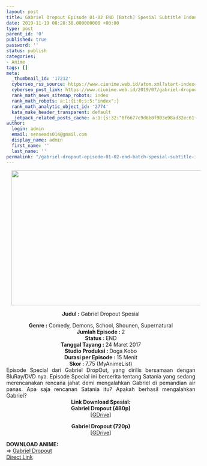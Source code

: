 ```yaml
---
layout: post
title: Gabriel Dropout Episode 01-02 END [Batch] Spesial Subtitle Indonesia
date: 2019-11-19 08:28:38.000000000 +00:00
type: post
parent_id: '0'
published: true
password: ''
status: publish
categories:
- Anime
tags: []
meta:
  _thumbnail_id: '17212'
  cyberseo_rss_source: https://www.ciunime.web.id/atom.xml?start-index=2701&max-results=150
  cyberseo_post_link: https://www.ciunime.web.id/2019/07/gabriel-dropout-episode-01-02-end-batch.html
  rank_math_news_sitemap_robots: index
  rank_math_robots: a:1:{i:0;s:5:"index";}
  rank_math_analytic_object_id: '2774'
  kata_make_header_transparent: default
  _jetpack_related_posts_cache: a:1:{s:32:"8f6677c9d6b0f903e98ad32ec61f8deb";a:2:{s:7:"expires";i:1656560122;s:7:"payload";a:0:{}}}
author:
  login: admin
  email: senseads014@gmail.com
  display_name: admin
  first_name: ''
  last_name: ''
permalink: "/gabriel-dropout-episode-01-02-end-batch-spesial-subtitle-indonesia/"
---
```

<div style="text-align: center;">
<div class="separator" style="clear: both; text-align: center;"><a href="https://1.bp.blogspot.com/-13NbEGZD5_Q/XTxNMFpicLI/AAAAAAAAcv0/gxZx-mY8i7gsQMKg-G0DgetN0TZhUGYIgCLcBGAs/s1600/Gabriel%2BDropuut%2BSpesial.jpeg" imageanchor="1" style="margin-left: 1em; margin-right: 1em;"><img border="0" data-original-height="720" data-original-width="1280" height="360" src="{{ site.baseurl }}/assets/2019/11/Gabriel%2BDropuut%2BSpesial.jpeg" width="640" /></a></div>
<div style="text-align: left;"></div>
<p><b>Judul :</b> Gabriel Dropout Spesial</div>
<div style="text-align: center;"><b><b>Genre :</b></b> Comedy, Demons, School, Shounen, Supernatural</div>
<div style="text-align: center;"><b>Jumlah Episode : </b>2<br /><b>Status :&nbsp;</b>END<br /><b>Tanggal Tayang : </b>24 Maret 2017<br /><b>Studio Produksi : </b>Doga Kobo<br /><b>Durasi per Episode : </b>15 Menit</div>
<div style="text-align: center;"><b>Skor :&nbsp;</b>7.75 (MyAnimeList)</div>
<div style="text-align: center;"></div>
<div style="text-align: justify;"><span class="isi">Episode Special dari Gabriel DropOut, yang dirilis bersamaan dengan BluRay/DVD nya. Episode Special ini bercerita tentang Satania yang sedang merencanakan rencana jahat demi mengalahkan Gabriel di pemandian air panas. Apa saja rencanan Satania itu? Apakah berhasil mengalahkan Gabriel?</span></div>
<div style="text-align: justify;"></div>
<div style="text-align: justify;"></div>
<div style="text-align: center;"><b>Link Download Spesial:</b></div>
<div style="text-align: center;">
<div style="text-align: center;"><b>Gabriel Dropout (480p)</b><br />[<a href="https://drive.google.com/uc?id=1OlQ_83h6b9hX0sbdth_lxZV4EfB2LPY7" target="_blank" rel="noopener">GDrive</a>]</p>
<p><b>Gabriel Dropout (720p)</b><br />[<a href="https://drive.google.com/uc?id=1sJh0DGkRSwg_Xow7m-YXLp6ONTBhbcV9" target="_blank" rel="noopener">GDrive</a>]
<div style="text-align: left;"></div>
<div style="text-align: left;"></div>
<div style="text-align: left;"><b>DOWNLOAD ANIME:</b></div>
<div style="text-align: left;"></div>
<div style="text-align: left;">=&gt;&nbsp;<a href="https://www.ciunime.web.id/2018/09/gabriel-dropout-episode-01-12-end-2-ova.html" target="_blank" rel="noopener">Gabriel Dropout</a></div>
<div style="text-align: left;"></div>
</div>
</div>
<link rel="stylesheet" href="https://cdnjs.cloudflare.com/ajax/libs/font-awesome/4.7.0/css/font-awesome.min.css" />
<div class="divbtn"> <a href="https://handymansurrender.com/fihup8buzv?key=94550f7ce39444073321dde3b8782f97" class="btn"><i class="fa fa-download"></i> Direct Link</a> </div>
